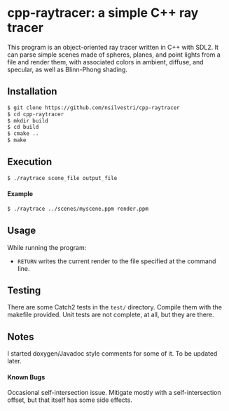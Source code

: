 # cpp-raytracer: a simple C++ ray tracer

This program is an object-oriented ray tracer written in C++ with SDL2. It can parse simple scenes made of spheres, planes, and point lights from a file and render them, with associated colors in ambient, diffuse, and specular, as well as Blinn-Phong shading.

## Installation

```bash
$ git clone https://github.com/nsilvestri/cpp-raytracer
$ cd cpp-raytracer
$ mkdir build
$ cd build
$ cmake ..
$ make
```

## Execution
```bash
$ ./raytrace scene_file output_file
```
#### Example
```bash
$ ./raytrace ../scenes/myscene.ppm render.ppm
```

## Usage

While running the program:
* `RETURN` writes the current render to the file specified at the command line.

## Testing

There are some Catch2 tests in the `test/` directory. Compile them with the makefile provided. Unit tests are not complete, at all, but they are there.

## Notes

I started doxygen/Javadoc style comments for some of it. To be updated later.

#### Known Bugs

Occasional self-intersection issue. Mitigate mostly with a self-intersection offset, but that itself has some side effects.